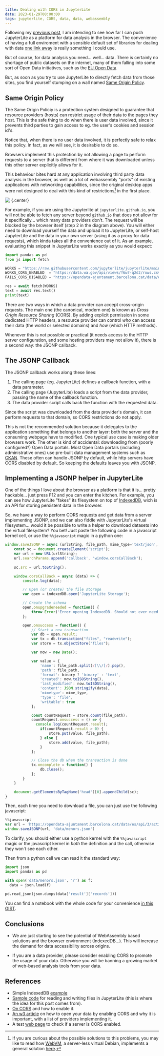 ```yaml
---
title: Dealing with CORS in JupyterLite
date: 2023-01-29T00:00:00
tags: jupyterlite, CORS, data, data, webassembly
---
```


Following my [previous
post](blog/2022/12/08/data-manipulation-jupyterlite.html), I am intending to see
how far I can push JupyterLite as a platform for data analysis in the browser.
The convenience of having a full enviroment with a sensible default set of
libraries for dealing with data [one link
away](https://jupyterlite.github.io/demo/lab/index.html) is really something I could use.

But of course, for data analysis you need... well... data. There is certainly no
shortage of public datasets on the internet, many of them falling into some sort
of Open Data initiatives, such as the [EU Open
Data](https://data.europa.eu/en/publications/open-data-maturity/2022).

But, as soon as you try to use JupyterLite to directly fetch data from those
sites, you find yourself stumping on a wall named [Same Origin
Policy](https://portswigger.net/web-security/cors/same-origin-policy).

## Same Origin Policy

The Same Origin Policiy is a protection system designed to guarantee that
resource providers (hosts) can restrict usage of their data to the pages
they host. This is the safe thing to do when there is user data involved, since
it prevents third parties to gain access to eg. the user's cookies and session id's.

Notice that, when there is no user data involved, it is perfectly safe to relax
this policy. In fact, as we will see, it is desirable to do so.

Browsers implement this protection by not allowing a page to perform requests to
a server that is different from where it was downloaded unless this other
server explicitly allows for it.

This behaviour bites hard at any application involving third party data
analysis in the browser, as well as a lot of webassembly "ports" of existing
applications with networking capabilities, since the original desktop apps
were not designed to deal with this kind of restrictions[^webvm] in the first
place.

![&nbsp;](/images/cors.png "CORS"){.center}

For example, if you are using the Jupyterlite at `jupyterlite.github.io`, you
will not be able to fetch any server beyond `github.io` that does not allow for
it specifically... which many data providers don't. The request will be blocked
by the browser itself (step 2 in the diagram above). You will either need to
download yourself the data and upload it to JupyterLite, or self-host
JupyterLite and the data in your own server (using it as a proxy for data
requests), which kinda takes all the convenience out of it. As an example,
evaluating this snippet in JupyterLite works exactly as you would expect:

```python
import pandas as pd
from js import fetch

WORKS = "https://raw.githubusercontent.com/jupyterlite/jupyterlite/main/examples/data/iris.csv"
WORKS_CORS_ENABLED  = "https://data.wa.gov/api/views/f6w7-q2d2/rows.csv?accessType=DOWNLOAD"
FAILS_CORS_DISABLED = "https://opendata-ajuntament.barcelona.cat/data/dataset/1121f3e2-bfb1-4dc4-9f39-1c5d1d72cba1/resource/69ae574f-adfc-4660-8f81-73103de169ff/download/2018_menors.csv"

res = await fetch(WORKS)
text = await res.text()
print(text)
```

There are two ways in which a data provider can accept cross-origin requests. The
main one (the canonical, modern one) is known as _Cross Origin Resource Sharing_
(CORS). By adding explicit permission in some dedicated HTTP headers, a resource
provider can control _who_ can access their data (the world or selected domains)
and _how_ (which HTTP methods).

Whenever this is not possible or practical (it needs access to the HTTP
server configuration, and some hosting providers may not allow it), there is a
second way: the JSONP callback.

## The JSONP Callback 

The JSONP callback works along these lines:

1. The calling page (eg. JupyterLite) defines a callback function, with a data parameter.
2. The calling page (JupyterLite) loads a script from the data provider, passing
   the name of the callback function.
3. The data provider script calls back the function with the requested data.
   
Since the script was downloaded from the data provider's domain, it can perform
requests to that domain, so CORS restrictions do not apply. 

This is not the recommended solution because it delegates to the application
something that belongs to another layer: both the server and the consuming
webpage have to modified. One typical use case is making older browsers work.
The other is kind of accidental: downloading from (poorly configured?) Open Data
portals. Most Open Data portals (including administrative ones) use pre-built
data management systems such as [CKAN](https://ckan.org). These often can
handle JSONP by default, while http servers have CORS disabled by default. So
keeping the defaults leaves you with JSONP.

## Implementing a JSONP helper in JupyterLite

One of the things I love about the browser as a platform is that it is... pretty
hackable... just press F12 and you can enter the kitchen. For example, you can see
how JupyterLite "fakes" its filesystem on top of
[IndexedDB](https://developer.mozilla.org/en-US/docs/Web/API/IndexedDB_API),
wich is an API for storing persistent data in the browser.

So, we have a way to perform CORS requests and get data from a server
implementing JSONP, and we can also fiddle with JupyterLite's virtual
filesystem... would it be possible to write a helper to download datasets into
the virtual filesystem? You bet! Just paste the following code in a javascript
kernel cell, or use the `%%javascript` magic in a python one:

```javascript
window.saveJSONP = async (urlString, file_path, mime_type='text/json', binary=false) => {
    const sc = document.createElement('script');
    var url = new URL(urlString);
    url.searchParams.append('callback', 'window.corsCallBack');
    
    sc.src = url.toString();

    window.corsCallBack = async (data) => {
        console.log(data);

        // Open (or create) the file storage
        var open = indexedDB.open('JupyterLite Storage');

        // Create the schema
        open.onupgradeneeded = function() {
            throw Error('Error opening IndexedDB. Should not ever need to upgrade JupyterLite Storage Schema');
        };

        open.onsuccess = function() {
            // Start a new transaction
            var db = open.result;
            var tx = db.transaction("files", "readwrite");
            var store = tx.objectStore("files");

            var now = new Date();

            var value = {
                'name': file_path.split(/[\\/]/).pop(),
                'path': file_path,
                'format': binary ? 'binary' : 'text',
                'created': now.toISOString(),
                'last_modified': now.toISOString(),
                'content': JSON.stringify(data),
                'mimetype': mime_type,
                'type': 'file',
                'writable': true
            };      

            const countRequest = store.count(file_path);
            countRequest.onsuccess = () => {
              console.log(countRequest.result);
                if(countRequest.result > 0) {
                    store.put(value, file_path);
                } else {
                    store.add(value, file_path);
                }   
            }; 

            // Close the db when the transaction is done
            tx.oncomplete = function() {
                db.close();
            };
        }
    }

    document.getElementsByTagName('head')[0].appendChild(sc);
}
```

Then, each time you need to download a file, you can just use the following javascript:

```javascript
%%javascript
var url = 'https://opendata-ajuntament.barcelona.cat/data/es/api/3/action/datastore_search?resource_id=69ae574f-adfc-4660-8f81-73103de169ff'
window.saveJSONP(url, 'data/menors.json')
```

To clarify, you should either use a python kernel with the `%%javascript` magic
or the javascript kernel in *both* the definition and the call, otherwise they
won't see each other.

Then from a python cell we can read it the standard way:

```python
import json
import pandas as pd

with open('data/menors.json', 'r') as f:
  data = json.load(f)
  
pd.read_json(json.dumps(data['result']['records']))
```

You can find a notebook with the whole code for your convenience [in this
GIST](https://gist.github.com/6418a53b50568a2b201bf592d854c0df#file-pythonjsonphelper-ipynb).

## Conclusions

- We are just starting to see the potential of WebAssembly based solutions and the
  browser environment (IndexedDB...). This will increase the demand for data
  accessibility across origins.

- If you are a data provider, please consider enabling CORS to
  promote the usage of your data. Otherwise you will be banning a growing market of
  web-based analysis tools from your data.


## References

- Simple IndexedDB [example](https://gist.github.com/JamesMessinger/a0d6389a5d0e3a24814b)
- [Sample code](https://github.com/jupyterlite/jupyterlite/discussions/91?sort=new) for
  reading and writing files in JupyterLite (this is where the idea for this post
  comes from).
- [On CORS](https://enable-cors.org/) and how to enable it. 
- [An w3 article](https://www.w3.org/wiki/CORS_Enabled) on how to open your data
  by enabling CORS and why it is important, with a list of providers implementing it.
- A test [web page](https://www.test-cors.org/) to check if a server is CORS enabled.
 
[^webvm]: If you are curious about the possible solutions to this problems, you
    may like to read how [WebVM](https://webvm.io/), a server-less virtual
    Debian, implements a general solution 
    [here](https://leaningtech.com/webvm-virtual-machine-with-networking-via-tailscale/).
